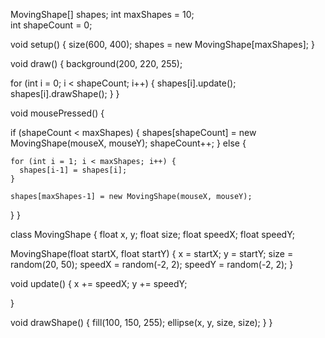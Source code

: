 MovingShape[] shapes; 
int maxShapes = 10;   
int shapeCount = 0;   

void setup() {
  size(600, 400);
  shapes = new MovingShape[maxShapes]; 
}

void draw() {
  background(200, 220, 255);

  
  for (int i = 0; i < shapeCount; i++) {
    shapes[i].update();
    shapes[i].drawShape();
  }
}

void mousePressed() {
  
  if (shapeCount < maxShapes) {
    shapes[shapeCount] = new MovingShape(mouseX, mouseY);
    shapeCount++;
  } else {
    
    for (int i = 1; i < maxShapes; i++) {
      shapes[i-1] = shapes[i];
    }
    
    shapes[maxShapes-1] = new MovingShape(mouseX, mouseY);
  }
}

class MovingShape {
  float x, y;
  float size;
  float speedX;
  float speedY;

  
  MovingShape(float startX, float startY) {
    x = startX;
    y = startY;
    size = random(20, 50);
    speedX = random(-2, 2);
    speedY = random(-2, 2);
  }

  void update() {
    x += speedX;
    y += speedY;

    
   
  }

  void drawShape() {
    fill(100, 150, 255);
    ellipse(x, y, size, size);
  }
}

